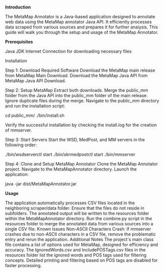 **Introduction**

The MetaMap Annotator is a Java-based application designed to annotate web data using the MetaMap annotator Java API. It efficiently processes data scraped from various sources and prepares it for further analysis. This guide will walk you through the setup and usage of the MetaMap Annotator.

**Prerequisites**

Java JDK
Internet Connection for downloading necessary files

Installation

Step 1: Download Required Software
Download the MetaMap main release from MetaMap Main Download.
Download the MetaMap Java API from MetaMap Java API Download.

Step 2: Setup MetaMap
Extract both downloads.
Merge the public_mm folder from the Java API into the public_mm folder of the main release. Ignore duplicate files during the merge.
Navigate to the public_mm directory and run the installation script:

cd public_mm/
./bin/install.sh

Verify the successful installation by checking the install.log for the creation of mmserver.

Step 3: Start Servers
Start the WSD, MedPost, and MM servers in the following order:

./bin/wsdserverctl start
./bin/skrmedpostctl start
./bin/mmserver

Step 4: Clone and Setup MetaMap Annotator
Clone the MetaMap Annotator project.
Navigate to the MetaMapAnnotator directory.
Launch the application:

java -jar dist/MetaMapAnnotator.jar

**Usage**

The application automatically processes CSV files located in the neighboring scraper/data folder.
Ensure that the files do not reside in subfolders.
The annotated output will be written to the resources folder within the MetaMapAnnotator directory.
Run the combine.py script in the resources folder to merge the annotated data from various sources into a single CSV file.
Known Issues
Non-ASCII Characters Crash: If mmserver crashes due to non-ASCII characters in a CSV file, remove the problematic entry and rerun the application.
Additional Notes
The project's main class file contains a list of options used for MetaMap, designed for efficiency and accuracy.
The IgnoredWords.csv and IncludePOSTags.csv files in the resources folder list the ignored words and POS tags used for filtering concepts.
Detailed printing and filtering based on POS tags are disabled for faster processing.
